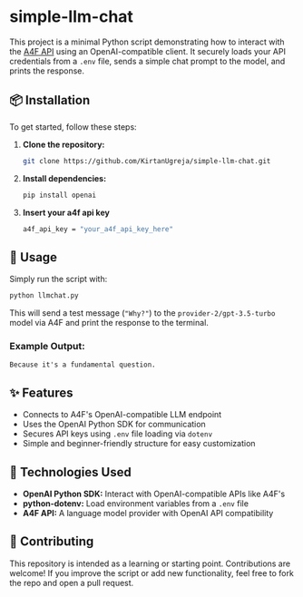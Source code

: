 # simple-llm-chat

This project is a minimal Python script demonstrating how to interact with the [A4F API](https://a4f.co) using an OpenAI-compatible client. It securely loads your API credentials from a `.env` file, sends a simple chat prompt to the model, and prints the response.

## 📦 Installation

To get started, follow these steps:

1. **Clone the repository:**

   ```bash
   git clone https://github.com/KirtanUgreja/simple-llm-chat.git
   ```
   
2. **Install dependencies:**

   ```bash
   pip install openai 
   ```

3. **Insert your a4f api key**

   ```bash
   a4f_api_key = "your_a4f_api_key_here"
   ```

## 🚀 Usage

Simply run the script with:

```bash
python llmchat.py
```

This will send a test message (`"Why?"`) to the `provider-2/gpt-3.5-turbo` model via A4F and print the response to the terminal.

### Example Output:

```
Because it's a fundamental question.
```

## ✨ Features

- Connects to A4F's OpenAI-compatible LLM endpoint
- Uses the OpenAI Python SDK for communication
- Secures API keys using `.env` file loading via `dotenv`
- Simple and beginner-friendly structure for easy customization

## 🧰 Technologies Used

- **OpenAI Python SDK:** Interact with OpenAI-compatible APIs like A4F's
- **python-dotenv:** Load environment variables from a `.env` file
- **A4F API:** A language model provider with OpenAI API compatibility

## 🤝 Contributing

This repository is intended as a learning or starting point. Contributions are welcome! If you improve the script or add new functionality, feel free to fork the repo and open a pull request.
